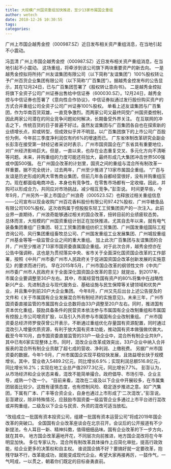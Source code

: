 ```yaml
---
title: 大规模广州国资重组加快推进，至少13家市属国企重组
author: wetech
date: 2018-12-26 10:30:55
tags: 
categories: 
---
```

广州上市国企越秀金控（000987.SZ）近日发布相关资产重组消息，在当地引起不小震动。
<!-- more -->
冯芸清
广州上市国企越秀金控（000987.SZ）近日发布相关资产重组消息，在当地引起不小震动。
这场重组，将牵涉到该公司旗下两块重要资产的新去向。
一是越秀金控拟将所持广州友谊集团有限公司（以下简称“友谊集团”）100%股权转让予广州百货企业集团有限公司（以下简称“广百集团”）。据越秀金控发布的公告显示，其在12月24日，已与广百集团签署了《股权转让意向书》。
二是越秀金控拟将旗下全资子公司广州证券出售给中信证券（600030.SZ）。12月24日，越秀金控与中信证券也签署了《意向性合作协议》，中信证券拟通过发行股份购买资产的方式合并重组公司全资子公司广州证券100%股权。
单看上述友谊集团与广百集团，作为华南百货双雄，一直竞争激烈。而两家公司又最终同受广州国资委控制，因此两家公司潜在的同业竞争问题如何解决，长期备受外界关注。
在互联网的冲击之下，传统百货的日子普遍不好过。虽然友谊集团与广百集团各自也在探索新的业绩增长点，抑或转型，但成效似乎并不明显。以广百集团旗下的上市公司广百股份为例，今年前三季度净利润仅有约6%的增速而已。
广东省体制改革研究会副会长彭澎在接受第一财经记者采访时表示，广州市国资国企在广东省具有重要地位，对广州经济影响巨大。但是，一直以来，也存在业态重复交叉、多元化方向不清晰等问题。未来，并购重组的力度可能还将加大，最终形成几大集团冲击世界500强或中国500强。
在广州国企改革的计划里，国资之间的重组与混合所有制改革一样重要。据不完全统计，过去两年，广州至少推进了13家市属国企重组。
“广百与友谊是历史形成的两大零售商业集团，但前几年各自都经营很好，没有并购重组压力。现在都面临电商冲击，本身也有竞争性，在零售市场都有一定收缩，因此，并购可以形成合力，共同应对市场挑战，减少相互竞争。”彭澎说。
时间更早些，今年9月，广州另外一家上市国企广州浪奇（000523.SZ）也释放过相关重组信息——公司宣布以现金收购广州百花香料股份有限公司97.42%股权、广州华糖食品有限公司100%股权。这次收购属于控股股东轻工工贸集团资产的一次注入。此前业界一直期待，广州浪奇能够通过相关的国企改革，扭转目前的业绩疲软态势。
总体而言，大规模的广州国资重组计划正在加快推进。尤其自去年以来，就有电气装备集团重组广日集团、轻工工贸集团重组纺织工贸集团、广州国发重组国际工程咨询公司、风行集团重组畜牧总公司、广州国发重组工业发展集团、广州城投重组广州基金等等一级监管企业之间的重大重组。
加上此次广百集团与友谊集团的合并，广州至少推进了13家市国资委直属国企重组。对于此次合并，越秀金控亦在公告中强调称，这也是为贯彻落实中央、省市关于全面深化国资国企改革的工作部署，按照《中共广州市委广州市人民政府关于促进国资国企改革创新发展的实施意见》的要求而进行的。
早在2015年5月，广州市国企改革的纲领性文件《中共广州市委广州市人民政府关于全面深化国资国企改革的意见》就提出，到2017年，市属企业要调整至30户左右。其中，市属经营性国有资产的80%将集中在战略性新兴产业、先进制造业与现代服务业、基础设施与民生保障等关键领域和优势产业，并且集中到前20户大企业集团。
今年8月，广州又先后出台上述公告提及的文件和《关于市属国有企业发展混合所有制经济的实施意见》。未来三年，广州市国资委直接监管的市属国有企业总数将由33户调整至20户左右。同时，推进国有资本优化重组，鼓励具备条件的民营资本依法参与市属国有企业改制重组和市属国有控股上市公司增资扩股，以及引入外资参与市属国有企业改制重组。
广州市国资委总经济师罗俊茯曾公开表示，不断通过重组优化存量国有资源配置，同时通过混改引入增量优质资源，有利于放大国有资本功能，推动国有资本做强做优做大。
截至今年10月，由市国资委直接监管的33户一级企业中，混合所有制企业共9户，其中已有6家实现整体上市。同时，混改企业改革成效突出，33户企业中纳入合并报表的混合所有制企业贡献了超七成的营收、净利润、上缴税费。
另据广州市国资委的数据，今年1-9月，广州市属国企实现平稳较快发展，且效益增长快于规模增长。其中，营业收入5489.2亿元，同比增长6.9%；实现利润总额516.8亿元，同比增长16.2%；实现在地工业总产值2977.3亿元，同比增长7.7%。
彭澎认为，从市场经济和企业状态来看，混改不能简单撮合。政府倡导、市场引导、企业主导，成熟一个改一个。
“目前来看，混改在二级及以下企业中开展较多，在市属集团层面比较少。这既有谨慎态度，也有控制风险、稳定逐步推进之意。如广汽集团，下属有广本、广丰等合资企业，自身也通过上市形成了‘二次混改’。”彭澎说。
彭澎建议，除非特殊情况，应鼓励市国资委一级监管企业多通过上市平台进行混改或并购重组，二级及以下企业与民资、外资的混改可适当放松。
 
 
“改组成立一批国有资本投资公司，组建一批国有资本运营公司”将成2019年国企改革的突破口。
全国国有企业改革座谈会在北京召开。会议后的公开报道有不少新提法，令人耳目一新、精神抖擞，值得细细品味。国有企业改革的下一步方向，就在其中。
地方国企改革遍地开花，不同层次向前推进，地方国企混改将在今年明显加快。
多位专家认为，混合所有制改革具体操作上应简化审批，提高行政效能，给企业更多的决策权和自主权。
谁说国企搞不好？要搞好就一定要改革，抱残守缺不行，改革能成功，就能变成现代企业。希望大家再接再厉，一鼓作气，一气呵成，一以贯之，朝着你们既定的目标奋勇直前。
